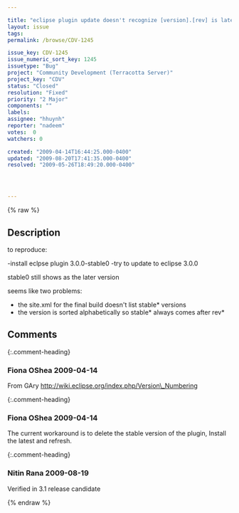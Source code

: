 ```yaml
---

title: "eclipse plugin update doesn't recognize [version].[rev] is later than [version].stable0_[rev] "
layout: issue
tags: 
permalink: /browse/CDV-1245

issue_key: CDV-1245
issue_numeric_sort_key: 1245
issuetype: "Bug"
project: "Community Development (Terracotta Server)"
project_key: "CDV"
status: "Closed"
resolution: "Fixed"
priority: "2 Major"
components: ""
labels: 
assignee: "hhuynh"
reporter: "nadeem"
votes:  0
watchers: 0

created: "2009-04-14T16:44:25.000-0400"
updated: "2009-08-20T17:41:35.000-0400"
resolved: "2009-05-26T18:49:20.000-0400"




---
```


{% raw %}

## Description

<div markdown="1" class="description">

to reproduce:

-install eclpse plugin 3.0.0-stable0
-try to update to eclipse 3.0.0

stable0 still shows as the later version

seems like two problems:

- the site.xml for the final build doesn't list stable\* versions 
- the version is sorted alphabetically so stable\* always comes after rev\*

</div>

## Comments


{:.comment-heading}
### **Fiona OShea** <span class="date">2009-04-14</span>

<div markdown="1" class="comment">

From GAry
http://wiki.eclipse.org/index.php/Version\_Numbering


</div>


{:.comment-heading}
### **Fiona OShea** <span class="date">2009-04-14</span>

<div markdown="1" class="comment">

The current workaround is to delete the stable version of the plugin,
Install the latest and refresh.

</div>


{:.comment-heading}
### **Nitin Rana** <span class="date">2009-08-19</span>

<div markdown="1" class="comment">

Verified in 3.1 release candidate

</div>



{% endraw %}
